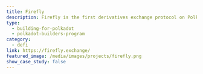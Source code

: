 ```yaml
---
title: Firefly
description: Firefly is the first derivatives exchange protocol on Polkadot.
type:
  - building-for-polkadot
  - polkadot-builders-program
category:
  - defi
link: https://firefly.exchange/
featured_image: /media/images/projects/firefly.png
show_case_study: false
---
```

